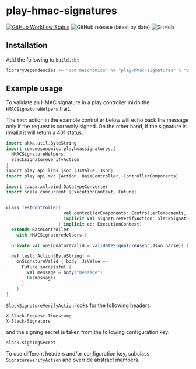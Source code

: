 # play-hmac-signatures

[![GitHub Workflow Status](https://github.com/phelps-sg/play-hmac-signatures/actions/workflows/continouos-integration.yml/badge.svg)](https://github.com/phelps-sg/play-hmac-signatures/actions/workflows/continouos-integration.yml)
![GitHub release (latest by date)](https://img.shields.io/github/v/release/phelps-sg/play-hmac-signatures)
![GitHub](https://img.shields.io/github/license/phelps-sg/play-hmac-signatures?color=blue)

## Installation

Add the following to `build.sbt`

~~~scala
libraryDependencies += "com.mesonomics" %% "play-hmac-signatures" % "0.5.9"
~~~

## Example usage

To validate an HMAC signature in a play controller mixin the `HMACSignatureHelpers` trait.

The `test` action in the example controller below will echo back the message only if the request is correctly signed.  On the other hand, if the signature is invalid it will return a 401 status.

~~~scala
import akka.util.ByteString
import com.mesonomics.playhmacsignatures.{
  HMACSignatureHelpers,
  SlackSignatureVerifyAction
}
import play.api.libs.json.{JsValue, Json}
import play.api.mvc.{Action, BaseController, ControllerComponents}

import javax.xml.bind.DatatypeConverter
import scala.concurrent.{ExecutionContext, Future}


class TestController(
                      val controllerComponents: ControllerComponents,
                      implicit val signatureVerifyAction: SlackSignatureVerifyAction
                    )(implicit ec: ExecutionContext)
  extends BaseController
    with HMACSignatureHelpers {

  private val onSignatureValid = validateSignatureAsync(Json.parse)(_)

  def test: Action[ByteString] =
    onSignatureValid { body: JsValue =>
      Future.successful {
        val message = body("message")
        Ok(message)
      }
    }
}
~~~

[`SlackSignatureVerifyAction`](https://github.com/phelps-sg/play-hmac-signatures/blob/main/src/main/scala/com/mesonomics/playhmacsignatures/SlackSignatureVerifyAction.scala) looks for the following headers:

~~~
X-Slack-Request-Timestamp
X-Slack-Signature
~~~

and the signing secret is taken from the following configuration key:

~~~
slack.signingSecret
~~~~

To use different headers and/or configuration key, subclass `SignatureVerifyAction` and override abstract members.
